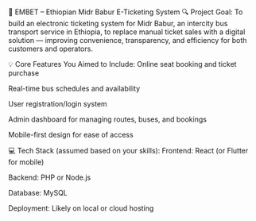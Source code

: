 🚌 EMBET – Ethiopian Midr Babur E-Ticketing System
🔍 Project Goal:
To build an electronic ticketing system for Midr Babur, an intercity bus transport service in Ethiopia, to replace manual ticket sales with a digital solution — improving convenience, transparency, and efficiency for both customers and operators.

💡 Core Features You Aimed to Include:
Online seat booking and ticket purchase

Real-time bus schedules and availability

User registration/login system

Admin dashboard for managing routes, buses, and bookings

Mobile-first design for ease of access

💻 Tech Stack (assumed based on your skills):
Frontend: React (or Flutter for mobile)

Backend: PHP or Node.js

Database: MySQL

Deployment: Likely on local or cloud hosting

